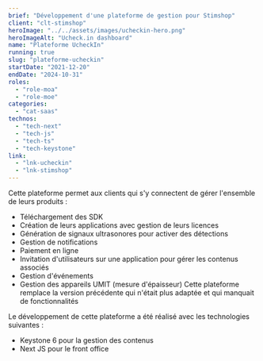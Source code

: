 ```yaml
---
brief: "Développement d'une plateforme de gestion pour Stimshop"
client: "clt-stimshop"
heroImage: "../../assets/images/ucheckin-hero.png"
heroImageAlt: "Ucheck.in dashboard"
name: "Plateforme UcheckIn"
running: true
slug: "plateforme-ucheckin"
startDate: "2021-12-20"
endDate: "2024-10-31"
roles:
  - "role-moa"
  - "role-moe"
categories:
  - "cat-saas"
technos:
  - "tech-next"
  - "tech-js"
  - "tech-ts"
  - "tech-keystone"
link:
  - "lnk-ucheckin"
  - "lnk-stimshop"
---
```


Cette plateforme permet aux clients qui s'y connectent de gérer l'ensemble de leurs produits :

- Téléchargement des SDK
- Création de leurs applications avec gestion de leurs licences
- Génération de signaux ultrasonores pour activer des détections
- Gestion de notifications
- Paiement en ligne
- Invitation d'utilisateurs sur une application pour gérer les contenus associés
- Gestion d'événements
- Gestion des appareils UMIT (mesure d'épaisseur)
  Cette plateforme remplace la version précédente qui n'était plus adaptée et qui manquait de fonctionnalités

Le développement de cette plateforme a été réalisé avec les technologies suivantes :

- Keystone 6 pour la gestion des contenus
- Next JS pour le front office

